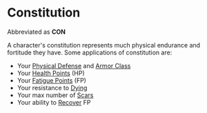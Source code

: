 # Constitution

Abbreviated as **CON**

A character's constitution represents much physical endurance and fortitude they have. Some applications of constitution are:

- Your [Physical Defense](../Derived%20Statistics/Physical%20Defense.md) and [Armor Class](../Derived%20Statistics/Armor%20Class.md)
- Your [Health Points](../Derived%20Statistics/Health%20Points.md) (HP)
- Your [Fatigue Points](../Derived%20Statistics/Fatigue%20Points.md) (FP)
- Your resistance to [Dying](../../Game%20Procedures/Conditions/Dying.md)
- Your max number of [Scars](../Derived%20Statistics/Scars.md)
- Your ability to [Recover](../../Game%20Procedures/Exploration/Delving.md#Recover) FP
